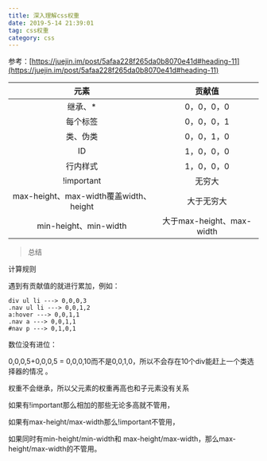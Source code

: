 ```yaml
---
title: 深入理解css权重
date: 2019-5-14 21:39:01
tag: css权重
category: css
---
```


参考：[https://juejin.im/post/5afaa228f265da0b8070e41d#heading-11](https://juejin.im/post/5afaa228f265da0b8070e41d#heading-11)

|    元素    | 贡献值 |
| :--------: | :---: |
| 继承、*    |  0，0，0，0 |
| 每个标签   |  0，0，0，1 |
| 类、伪类   |  0，0，1，0 |
| ID   | 1，0，0，0 |
| 行内样式   |  1，0，0，0 |
| !important   |  无穷大 |
| max-height、max-width覆盖width、height   |  大于无穷大 |
| min-height、min-width   |  大于max-height、max-width |

> 总结

计算规则


遇到有贡献值的就进行累加，例如：

```
div ul li ---> 0,0,0,3
.nav ul li ---> 0,0,1,2
a:hover ---> 0,0,1,1
.nav a ---> 0,0,1,1
#nav p ---> 0,1,0,1
```

数位没有进位：

0,0,0,5+0,0,0,5 = 0,0,0,10而不是0,0,1,0，所以不会存在10个div能赶上一个类选择器的情况 。

权重不会继承，所以父元素的权重再高也和子元素没有关系

如果有!important那么相加的那些无论多高就不管用，

如果有max-height/max-width那么!important不管用，

如果同时有min-height/min-width和 max-height/max-width，那么max-height/max-width的不管用。